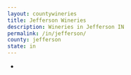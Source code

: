 ```yaml
---
layout: countywineries
title: Jefferson Wineries
description: Wineries in Jefferson IN
permalink: /in/jefferson/
county: jefferson
state: in
---
```

-
